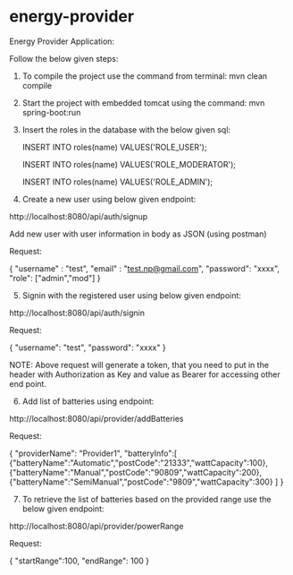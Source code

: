 # energy-provider
Energy Provider Application:

Follow the below given steps:
1) To compile the project use the command from terminal: mvn clean compile
2) Start the project with embedded tomcat using the command: mvn spring-boot:run 
3) Insert the roles in the database with the below given sql:

    INSERT INTO roles(name) VALUES('ROLE_USER');

    INSERT INTO roles(name) VALUES('ROLE_MODERATOR');

    INSERT INTO roles(name) VALUES('ROLE_ADMIN');

4) Create a new user using below given endpoint:

http://localhost:8080/api/auth/signup

Add new user with user information in body as JSON (using postman)

Request:

{
    "username" : "test",
    "email" : "test.np@gmail.com",
    "password": "xxxx",
    "role": ["admin","mod"]
}

5) Signin with the registered user using below given endpoint:

http://localhost:8080/api/auth/signin

Request:

{
    "username": "test",
    "password": "xxxx"
}

NOTE: Above request will generate a token, that you need to put in the header with Authorization as Key and value as Bearer <token> for accessing other end point.

6) Add list of batteries using endpoint:

http://localhost:8080/api/provider/addBatteries

Request: 

{
    "providerName": "Provider1",
    "batteryInfo":[
      {"batteryName":"Automatic","postCode":"21333","wattCapacity":100},
      {"batteryName":"Manual","postCode":"90809","wattCapacity":200},
      {"batteryName":"SemiManual","postCode":"9809","wattCapacity":300} 
    ]
}

7) To retrieve the list of batteries based on the provided range use the below given endpoint:

http://localhost:8080/api/provider/powerRange

Request:

{
    "startRange":100,
    "endRange": 100
}
